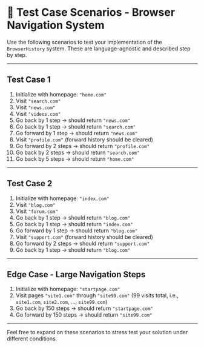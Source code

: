 # 🧪 Test Case Scenarios - Browser Navigation System

Use the following scenarios to test your implementation of the `BrowserHistory` system. These are language-agnostic and described step by step.

---

## Test Case 1

1. Initialize with homepage: `"home.com"`
2. Visit `"search.com"`
3. Visit `"news.com"`
4. Visit `"videos.com"`
5. Go back by 1 step → should return `"news.com"`
6. Go back by 1 step → should return `"search.com"`
7. Go forward by 1 step → should return `"news.com"`
8. Visit `"profile.com"` (forward history should be cleared)
9. Go forward by 2 steps → should return `"profile.com"`
10. Go back by 2 steps → should return `"search.com"`
11. Go back by 5 steps → should return `"home.com"`

---

## Test Case 2

1. Initialize with homepage: `"index.com"`
2. Visit `"blog.com"`
3. Visit `"forum.com"`
4. Go back by 1 step → should return `"blog.com"`
5. Go back by 1 step → should return `"index.com"`
6. Go forward by 1 step → should return `"blog.com"`
7. Visit `"support.com"` (forward history should be cleared)
8. Go forward by 2 steps → should return `"support.com"`
9. Go back by 1 step → should return `"blog.com"`

---

## Edge Case - Large Navigation Steps

1. Initialize with homepage: `"startpage.com"`
2. Visit pages `"site1.com"` through `"site99.com"` (99 visits total, i.e., `site1.com`, `site2.com`, ..., `site99.com`)
3. Go back by 150 steps → should return `"startpage.com"`
4. Go forward by 150 steps → should return `"site99.com"`

---

Feel free to expand on these scenarios to stress test your solution under different conditions.
